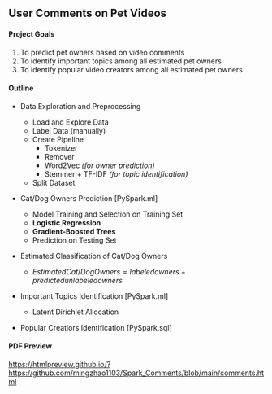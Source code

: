 ## User Comments on Pet Videos

#### Project Goals 

1. To predict pet owners based on video comments
3. To identify important topics among all estimated pet owners
4. To identify popular video creators among all estimated pet owners

#### Outline

- Data Exploration and Preprocessing 
  - Load and Explore Data
  - Label Data (manually)
  - Create Pipeline
    - Tokenizer
    - Remover
    - Word2Vec *(for owner prediction)*
    - Stemmer + TF-IDF *(for topic identification)*
  - Split Dataset

- Cat/Dog Owners Prediction [PySpark.ml]
  - Model Training and Selection on Training Set 
   - **Logistic Regression**
   - **Gradient-Boosted Trees**
  - Prediction on Testing Set

- Estimated Classification of Cat/Dog Owners
  - $Estimated Cat/Dog Owners = labeled owners + predicted unlabeled owners$

- Important Topics Identification [PySpark.ml]
  - Latent Dirichlet Allocation
  
- Popular Creatiors Identification [PySpark.sql]


#### PDF Preview

https://htmlpreview.github.io/?https://github.com/mingzhao1103/Spark_Comments/blob/main/comments.html
